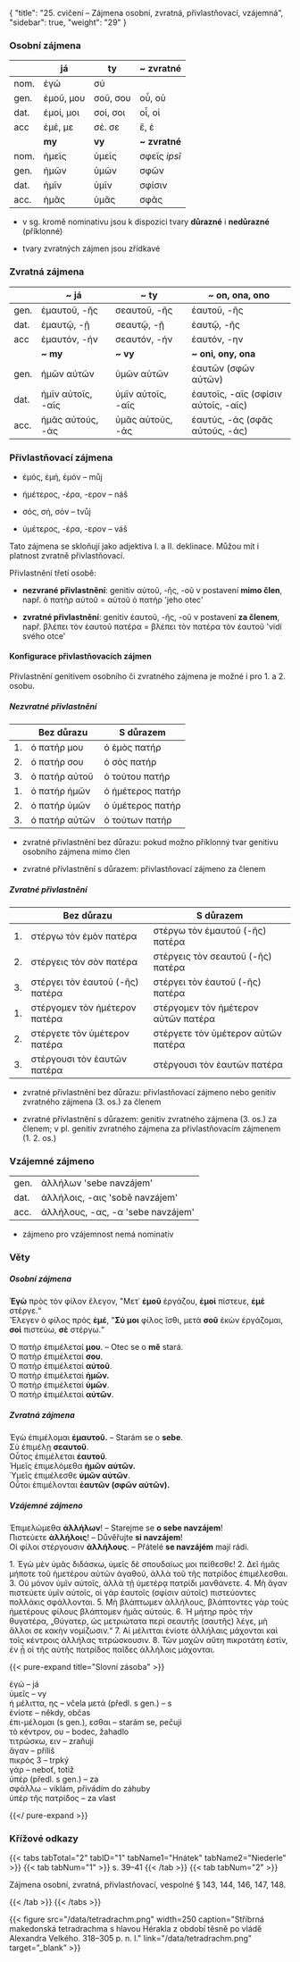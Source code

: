{
"title": "25. cvičení – Zájmena osobní, zvratná, přivlastňovací, vzájemná",
    "sidebar": true,
    "weight": "29"
}

### Osobní zájmena

|      | já        | ty       | ~ zvratné     |
| ---- | --------- | -------- | ------------- |
| nom. | ἐγώ       | σύ       |               |
| gen. | ἐμοῦ, μου | σοῦ, σου | οὗ, οὑ        |
| dat. | ἐμοί, μοι | σοί, σοι | οἷ, οἱ        |
| acc  | ἐμέ, με   | σέ. σε   | ἕ, ἑ          |
|      | **my**    | **vy**   | **~ zvratné** |
| nom. | ἡμεῖς     | ὑμεῖς    | σφεῖς *ipsī*  |
| gen. | ἡμῶν      | ὑμῶν     | σφῶν          |
| dat. | ἡμῖν      | ὑμῖν     | σφίσιν        |
| acc. | ἡμᾶς      | ὑμᾶς     | σφᾶς          |

- v sg. kromě nominativu jsou k dispozici tvary **důrazné** i **nedůrazné** (příklonné)

- tvary zvratných zájmen jsou zřídkavé

### Zvratná zájmena

|      | ~ já              | ~ ty              | ~ on, ona, ono                      |
| ---- | ----------------- | ----------------- | ----------------------------------- |
| gen. | ἐμαυτοῦ, -ῆς      | σεαυτοῦ, -ῆς      | ἑαυτοῦ, -ῆς                         |
| dat. | ἑμαυτῷ, -ῇ        | σεαυτῷ, -ῇ        | ἑαυτῷ, -ῆς                          |
| acc  | ἐμαυτόν, -ήν      | σεαυτόν, -ήν      | ἑαυτόν, -ην                         |
|      | **~ my**          | **~ vy**          | **~ oni, ony, ona**                 |
| gen. | ἡμῶν αὐτῶν        | ὑμῶν αὐτῶν        | ἑαυτῶν (σφῶν αὐτῶν)                 |
| dat. | ἡμῖν αὐτοῖς, -αῖς | ὑμῖν αὐτοῖς, -αῖς | ἑαυτοῖς, -αῖς (σφίσιν αὐτοῖς, -αῖς) |
| acc. | ἡμᾶς αὐτούς, -άς  | ὑμᾶς αὐτούς, -άς  | ἑαυτύς, -άς (σφᾶς αὐτούς, -άς)      |

### Přivlastňovací zájmena

- ἐμός, ἐμή, ἐμόν – můj

- ἡμέτερος, -έρα, -ερον – náš

- σός, σή, σόν – tvůj

- ὑμέτερος, -έρα, -ερον – váš

Tato zájmena se skloňují jako adjektiva I. a II. deklinace. Můžou mít i platnost zvratně přivlastňovací.

Přivlastnění třetí osobě:

- **nezvrané přivlastnění**: genitiv αὐτοῦ, -ῆς, -οῦ v postavení **mimo člen**, např. ὁ πατὴρ αὐτοῦ = αὐτοῦ ὁ πατήρ 'jeho otec' 

- **zvratné přivlastnění**: genitiv ἑαυτοῦ, -ῆς, -οῦ v postavení **za členem**, např. βλέπει τὸν ἑαυτοῦ πατέρα = βλέπει τὸν πατέρα τὸν ἑαυτοῦ 'vidí svého otce'

#### Konfigurace přivlastňovacích zájmen

Přivlastnění genitivem osobního či zvratného zájmena je možné i pro 1. a 2. osobu.

##### Nezvratné přivlastnění

|     | Bez důrazu    | S důrazem        |
| --- | ------------- | ---------------- |
| 1.  | ὁ πατήρ μου   | ὁ ἐμὸς πατήρ     |
| 2.  | ὁ πατήρ σου   | ὁ σὸς πατήρ      |
| 3.  | ὁ πατήρ αὐτοῦ | ὁ τούτου πατήρ   |
| 1.  | ὁ πατήρ ἡμῶν  | ὁ ἡμέτερος πατήρ |
| 2.  | ὁ πατήρ ὑμῶν  | ὁ ὑμέτερος πατήρ |
| 3.  | ὁ πατήρ αὐτῶν | ὁ τούτων πατήρ   |

- zvratné přivlastnění bez důrazu: pokud možno příklonný tvar genitivu osobního zájmena mimo člen

- zvratné přivlastnění s důrazem: přivlastňovací zájmeno za členem

##### Zvratné přivlastnění

|     | Bez důrazu                      | S důrazem                           |
| --- | ------------------------------- | ----------------------------------- |
| 1.  | στέργω τὸν ἐμὸν πατέρα          | στέργω τὸν ἐμαυτοῦ (-ῆς) πατέρα     |
| 2.  | στέργεις τὸν σὸν πατέρα         | στέργεις τὸν σεαυτοῦ (-ῆς) πατέρα   |
| 3.  | στέργει τὸν ἑαυτοῦ (-ῆς) πατέρα | στέργει τὸν ἑαυτοῦ (-ῆς) πατέρα     |
| 1.  | στέργομεν τὸν ἡμέτερον πατέρα   | στέργομεν τὸν ἡμέτερον αὐτῶν πατέρα |
| 2.  | στέργετε τὸν ὑμέτερον πατέρα    | στέργετε τὸν ὑμέτερον αὐτῶν πατέρα  |
| 3.  | στέργουσι τὸν ἑαυτῶν πατέρα     | στέργουσι τὸν ἑαυτῶν πατέρα         |

- zvratné přivlastnění bez důrazu: přivlastňovací zájmeno nebo genitiv zvratného zájmena (3. os.) za členem

- zvratné přivlastnění s důrazem: genitiv zvratného zájmena (3. os.) za členem; v pl. genitiv zvratného zájmena za přivlastňovacím zájmenem (1. 2. os.)

### Vzájemné zájmeno

|      |                                   |
| ---- | --------------------------------- |
| gen. | ἀλλήλων 'sebe navzájem'           |
| dat. | ἀλλήλοις, -αις 'sobě navzájem'    |
| acc. | ἀλλήλους, -ας, -α 'sebe navzájem' |

- zájmeno pro vzájemnost nemá nominativ

### Věty

##### Osobní zájmena

**Ἐγὼ** πρὸς τὸν φίλον ἔλεγον, "Μετ᾿ **ἐμοῦ** ἐργάζου, **ἐμοὶ** πίστευε, **ἐμὲ** στέργε.“  
Ἔλεγεν ὁ φίλος πρὸς **ἐμέ**, "**Σύ μοι** φίλος ἴσθι, μετὰ **σοῦ** ἑκὼν ἐργάζομαι, **σοὶ** πιστεύω, **σὲ** στέργω.“

Ὁ πατὴρ ἐπιμέλεταί **μου**.  – Otec se o **mě** stará.  
Ὁ πατὴρ ἐπιμέλεταί **σου**.  
Ὁ πατὴρ ἐπιμέλεταί **αὐτοῦ**.  
Ὁ πατὴρ ἐπιμέλεταί **ἡμῶν.**  
Ὁ πατὴρ ἐπιμέλεταί **ὑμῶν**.   
Ὁ πατὴρ ἐπιμέλεταί **αὐτῶν**. 

##### Zvratná zájmena

Ἐγὼ ἐπιμέλομαι **ἐμαυτοῦ.** – Starám se o **sebe**.   
Σὺ ἐπιμέλῃ **σεαυτοῦ**.  
Οὗτος ἐπιμέλεται **ἑαυτοῦ**.  
Ἡμεῖς ἐπιμελόμεθα **ἡμῶν αὐτῶν.**  
Ὑμεῖς ἐπιμέλεσθε **ὑμῶν αὐτῶν**.  
Οὗτοι ἐπιμέλονται **ἑαυτῶν  (σφῶν αὐτῶν).**

##### Vzájemné zájmeno

Ἐπιμελώμεθα **ἀλλήλων**! – Starejme se **o sebe navzájem**!  
Πιστεύετε **ἀλλήλοις**! – Důvěřujte **si navzájem**!  
Οἱ φίλοι στέργουσιν **ἀλλήλους**. – Přátelé **se navzájém** mají rádi.



1\. Ἐγὼ μὲν ὑμᾶς διδάσκω, ὑμεῖς δὲ σπουδαίως μοι πείθεσθε! 2. Δεῖ ἡμᾶς μήποτε τοῦ ἡμετέρου αὐτῶν ἀγαθοῦ, ἀλλὰ τοῦ τῆς πατρίδος ἐπιμέλεσθαι. 3. Οὐ μόνον ὑμῖν αὐτοῖς, ἀλλὰ τῇ ὑμετέρᾳ πατρίδι μανθάνετε. 4. Μὴ ἄγαν πιστεύετε ὑμῖν αὐτοῖς, oἱ γὰρ ἑαυτοῖς (σφίσιν αὐτοῖς) πιστεύovτες πολλάκις σφάλλονται. 5. Μὴ βλάπτωμεν ἀλλήλους, βλάπτοντες γὰρ τοὺς ἡμετέρους φίλους βλάπτομεν ἡμᾶς αὐτούς. 6. Ἡ μήτηρ πρὸς
τὴν θυγατέρα, „Θύγατερ, ὡς μετριώτατα περὶ σεαυτῆς (σαυτῆς) λέγε, μὴ ἄλλοι σε κακὴν νομίζωσιν.“ 7. Αἱ μέλιτται ἐνίοτε ἀλλήλαις μάχονται καὶ τοῖς κέντροις ἀλλήλας τιτρώσκουσιν. 8. Τῶν μαχῶν αὕτη πικροτάτη ἐστίν, ἐν ᾗ oἱ τῆς αὐτῆς πατρίδος παῖδες ἀλλήλοις μάχονται.

{{< pure-expand title="Slovní zásoba" >}}      

ἐγώ – já   
ὑμεῖς – vy   
ἡ μέλιττα, ης – včela
μετά (předl. s gen.) – s   
ἐνίοτε – někdy, občas  
ἐπι-μέλομαι (s gen.), εσθαι – starám se, pečuji  
τὸ κévτρov, oυ – bodec, žahadlo  
τιτρώσκω, ειν – zraňuji  
ἄγαν – příliš   
πικρός 3 – trpký  
γάρ – neboť, totiž   
ὑπέρ (předl. s gen.) – za  
σφάλλω – viklám, přivádím do záhuby  
ὑπὲρ τῆς πατρίδος – za vlast

{{</ pure-expand >}}

### Křížové odkazy

{{< tabs tabTotal="2" tabID="1" tabName1="Hnátek" tabName2="Niederle" >}}
{{< tab tabNum="1" >}}
s. 39–41
{{< /tab >}}
{{< tab tabNum="2" >}}

Zájmena osobní, zvratná, přivlastňovací, vespolné § 143, 144, 146, 147, 148.

{{< /tab >}}
{{< /tabs >}}

{{< figure src="/data/tetradrachm.png" width=250 caption="Stříbrná makedonská tetradrachma s hlavou Hérakla z období těsně po vládě Alexandra Velkého. 318–305 p. n. l." link="/data/tetradrachm.png" target=”_blank” >}}
